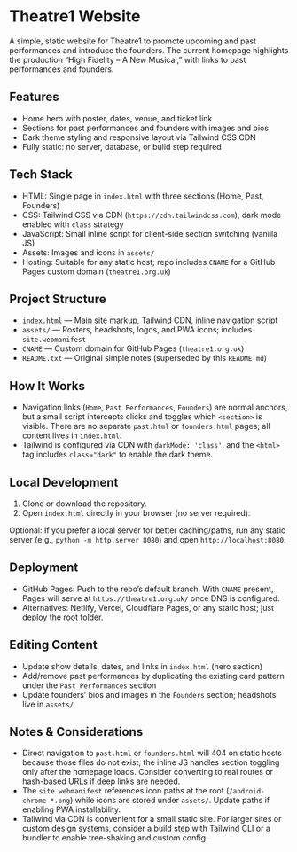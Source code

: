 # Theatre1 Website

A simple, static website for Theatre1 to promote upcoming and past performances and introduce the founders. The current homepage highlights the production “High Fidelity – A New Musical,” with links to past performances and founders.

## Features
- Home hero with poster, dates, venue, and ticket link
- Sections for past performances and founders with images and bios
- Dark theme styling and responsive layout via Tailwind CSS CDN
- Fully static: no server, database, or build step required

## Tech Stack
- HTML: Single page in `index.html` with three sections (Home, Past, Founders)
- CSS: Tailwind CSS via CDN (`https://cdn.tailwindcss.com`), dark mode enabled with `class` strategy
- JavaScript: Small inline script for client-side section switching (vanilla JS)
- Assets: Images and icons in `assets/`
- Hosting: Suitable for any static host; repo includes `CNAME` for a GitHub Pages custom domain (`theatre1.org.uk`)

## Project Structure
- `index.html` — Main site markup, Tailwind CDN, inline navigation script
- `assets/` — Posters, headshots, logos, and PWA icons; includes `site.webmanifest`
- `CNAME` — Custom domain for GitHub Pages (`theatre1.org.uk`)
- `README.txt` — Original simple notes (superseded by this `README.md`)

## How It Works
- Navigation links (`Home`, `Past Performances`, `Founders`) are normal anchors, but a small script intercepts clicks and toggles which `<section>` is visible. There are no separate `past.html` or `founders.html` pages; all content lives in `index.html`.
- Tailwind is configured via CDN with `darkMode: 'class'`, and the `<html>` tag includes `class="dark"` to enable the dark theme.

## Local Development
1. Clone or download the repository.
2. Open `index.html` directly in your browser (no server required).

Optional: If you prefer a local server for better caching/paths, run any static server (e.g., `python -m http.server 8080`) and open `http://localhost:8080`.

## Deployment
- GitHub Pages: Push to the repo’s default branch. With `CNAME` present, Pages will serve at `https://theatre1.org.uk/` once DNS is configured.
- Alternatives: Netlify, Vercel, Cloudflare Pages, or any static host; just deploy the root folder.

## Editing Content
- Update show details, dates, and links in `index.html` (hero section)
- Add/remove past performances by duplicating the existing card pattern under the `Past Performances` section
- Update founders’ bios and images in the `Founders` section; headshots live in `assets/`

## Notes & Considerations
- Direct navigation to `past.html` or `founders.html` will 404 on static hosts because those files do not exist; the inline JS handles section toggling only after the homepage loads. Consider converting to real routes or hash-based URLs if deep links are needed.
- The `site.webmanifest` references icon paths at the root (`/android-chrome-*.png`) while icons are stored under `assets/`. Update paths if enabling PWA installability.
- Tailwind via CDN is convenient for a small static site. For larger sites or custom design systems, consider a build step with Tailwind CLI or a bundler to enable tree-shaking and custom config.

